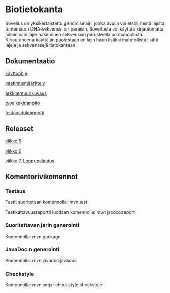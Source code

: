 # Biotietokanta
Sovellus on yksikertaistettu genomiselain, jonka avulla voi etsiä, mistä lajista tuntematon DNA-sekvenssi on peräisin. Sovellusta voi käyttää kirjautumatta, jolloin vain lajin hakeminen sekvenssin perusteella on mahdollista. Kirjautuneena käyttäjän puolestaan on lajin haun lisäksi mahdollista lisätä lajeja ja sekvenssejä tietokantaan.

## Dokumentaatio

[käyttöohje](/dokumentaatio/kayttoohje.md)

[vaatimusmäärittely](/dokumentaatio/vaatimusmaarittely.md)

[arkkitehtuurikuvaus](/dokumentaatio/arkkitehtuuri.md)

[tyoaikakirjanpito](/dokumentaatio/tyoaikakirjanpito.md)

[testausdokumentti](/dokumentaatio/testaus.md)

## Releaset

[viikko 5](https://github.com/himmi12/ot-harjoitustyo/releases/tag/viikko5)

[viikko 6](https://github.com/himmi12/ot-harjoitustyo/releases/tag/viikko6)

[viikko 7, Loppupalautus](https://github.com/himmi12/ot-harjoitustyo/releases/tag/loppupalautus)

## Komentorivikomennot

### Testaus
Testit suoritetaan komennolla: mvn test

Testikattavuusraportti luodaan komennolla: mvn jacoco:report

### Suoritettavan jarin generointi 
Komennolla: mvn package

### JavaDoc:n generointi
Komennolla: mvn javadoc:javadoc

### Checkstyle
Komennolla: mvn jxr:jxr checkstyle:checkstyle

